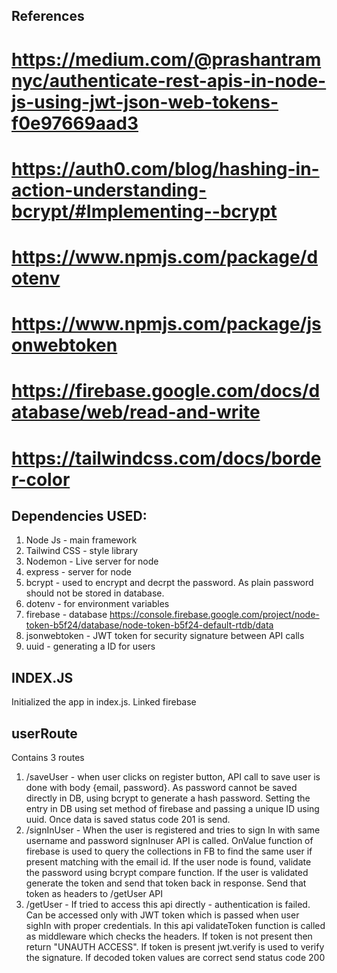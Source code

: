 ## References

# https://medium.com/@prashantramnyc/authenticate-rest-apis-in-node-js-using-jwt-json-web-tokens-f0e97669aad3

# https://auth0.com/blog/hashing-in-action-understanding-bcrypt/#Implementing--bcrypt

# https://www.npmjs.com/package/dotenv

# https://www.npmjs.com/package/jsonwebtoken

# https://firebase.google.com/docs/database/web/read-and-write

# https://tailwindcss.com/docs/border-color

## Dependencies USED:

1.  Node Js - main framework
2.  Tailwind CSS - style library
3.  Nodemon - Live server for node
4.  express - server for node
5.  bcrypt - used to encrypt and decrpt the password. As plain password should not be stored in database.
6.  dotenv - for environment variables
7.  firebase - database https://console.firebase.google.com/project/node-token-b5f24/database/node-token-b5f24-default-rtdb/data
8.  jsonwebtoken - JWT token for security signature between API calls
9.  uuid - generating a ID for users

## INDEX.JS

Initialized the app in index.js. Linked firebase

## userRoute

Contains 3 routes

1. /saveUser - when user clicks on register button, API call to save user is done with body {email, password}.
   As password cannot be saved directly in DB, using bcrypt to generate a hash password. Setting the entry in DB using set method of firebase and passing a unique ID using uuid. Once data is saved status code 201 is send.
2. /signInUser - When the user is registered and tries to sign In with same username and password signInuser API is called. OnValue function of firebase is used to query the collections in FB to find the same user if present matching with the email id. If the user node is found, validate the password using bcrypt compare function. If the user is validated generate the token and send that token back in response. Send that token as headers to /getUser API
3. /getUser - If tried to access this api directly - authentication is failed. Can be accessed only with JWT token which is passed when user sighIn with proper credentials. In this api validateToken function is called as middleware which checks the headers. If token is not present then return "UNAUTH ACCESS". If token is present jwt.verify is used to verify the signature. If decoded token values are correct send status code 200
